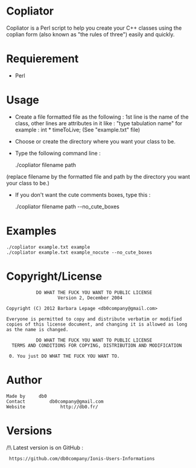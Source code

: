 
Copliator
=========

Copliator is a Perl script to help you create your C++ classes
using the coplian form (also known as "the rules of three") easily
and quickly.

Requierement
============

* Perl

Usage
=====

* Create a file formatted file as the following :
  1st line is the name of the class,
  other lines are attributes in it like : "type tabulation name"
  for example :
    int *		timeToLive;
(See "example.txt" file)

* Choose or create the directory where you want your class to be.

* Type the following command line :

    ./copliator filename path

(replace filename by the formatted file and path by the directory
you want your class to be.)

* If you don't want the cute comments boxes, type this :

    ./copliator filename path --no_cute_boxes

Examples
========

    ./copliator example.txt example
    ./copliator example.txt example_nocute --no_cute_boxes

Copyright/License
=================

               DO WHAT THE FUCK YOU WANT TO PUBLIC LICENSE
                       Version 2, December 2004
    
    Copyright (C) 2012 Barbara Lepage <db0company@gmail.com>
    
    Everyone is permitted to copy and distribute verbatim or modified
    copies of this license document, and changing it is allowed as long
    as the name is changed.
    
               DO WHAT THE FUCK YOU WANT TO PUBLIC LICENSE
      TERMS AND CONDITIONS FOR COPYING, DISTRIBUTION AND MODIFICATION
    
     0. You just DO WHAT THE FUCK YOU WANT TO.
    

Author
======

    Made by		db0
    Contact			db0company@gmail.com
    Website				http://db0.fr/


Versions
========

 /!\ Latest version is on GitHub :

     https://github.com/db0company/Ionis-Users-Informations
